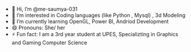 - 👋 Hi, I’m @me-saumya-031
- 👀 I’m interested in Coding languages (like Python , Mysql) , 3d Modeling 
- 🌱 I’m currently learning OpenGL, Power BI, Andriod Development
- 😄 Pronouns: She/ her
- ⚡ Fun fact: I am a 3rd year student at UPES, Specializting in Graphics and Gaming Computer Science

<!---
me-saumya-031/me-saumya-031 is a ✨ special ✨ repository because its `README.md` (this file) appears on your GitHub profile.
You can click the Preview link to take a look at your changes.
--->
